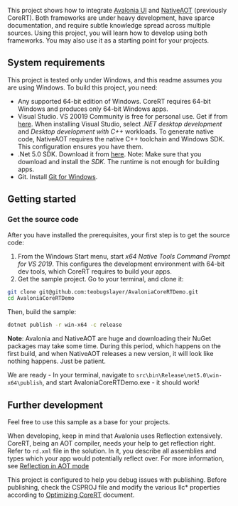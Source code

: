 This project shows how to integrate [Avalonia UI](https://avaloniaui.net) and [NativeAOT](https://github.com/dotnet/runtimelab/tree/feature/NativeAOT) (previously CoreRT). Both frameworks are under heavy development, have sparce documentation, and require subtle knowledge spread across multiple sources.
Using this project, you will learn how to develop using both frameworks. You may also use it as a starting point for your projects.

## System requirements
This project is tested only under Windows, and this readme assumes you are using Windows. To build this project, you need:

* Any supported 64-bit edition of Windows. CoreRT requires 64-bit Windows and produces only 64-bit Windows apps.
* Visual Studio. VS 20019 Community is free for personal use. Get if from [here](https://visualstudio.microsoft.com).
When installing Visual Studio, select *.NET desktop development* and *Desktop development with C++* workloads. To generate native code, NativeAOT requires the native C++ toolchain and Windows SDK. This configuration ensures you have them.
* .Net 5.0 SDK. Download it from [here](https://dotnet.microsoft.com/download/dotnet/5.0). Note: Make sure that you download and install the *SDK*. The runtime is not enough for building apps.
* Git. Install [Git for Windows](https://git-scm.com/download/win).

## Getting started

### Get the source code
After you have installed the prerequisites, your first step is to get the source code:
1. From the Windows Start menu, start *x64 Native Tools Command Prompt for VS 2019*. This configures the development environment with 64-bit dev tools, which CoreRT requires to build your apps.
1. Get the sample project. Go to your terminal, and clone it:

```bash
git clone git@github.com:teobugslayer/AvaloniaCoreRTDemo.git
cd AvaloniaCoreRTDemo
```
Then, build the sample:

```bash
dotnet publish -r win-x64 -c release
```
**Note**: Avalonia and NativeAOT are huge and downloading their NuGet packages may take some time. During this period, which happens on the first build, and when NativeAOT releases a new version, it will look like nothing happens. Just be patient.

We are ready - In your terminal, navigate to `src\bin\Release\net5.0\win-x64\publish`, and start AvaloniaCoreRTDemo.exe - it should work!

## Further development

Feel free to use this sample as a base for your projects.

When developing, keep in mind that Avalonia uses Reflection extensively. CoreRT, being an AOT compiler, needs your help to get reflection right. Refer to `rd.xml` file in the solution. In it, you describe all assemblies and types which your app would potentially reflect over. For more information, see [Reflection in AOT mode](https://github.com/dotnet/corert/blob/master/Documentation/using-corert/reflection-in-aot-mode.md)

This project is configured to help you debug issues with publishing. Before publishing, check the CSPROJ file and modify the various Ilc* properties according to [Optimizing CoreRT](https://github.com/dotnet/corert/blob/master/Documentation/using-corert/optimizing-corert.md) document.
